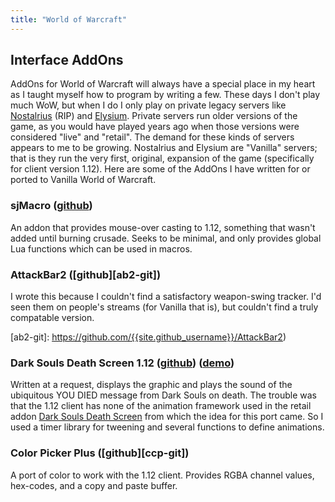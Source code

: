 ```yaml
---
title: "World of Warcraft"
---
```


## Interface AddOns

AddOns for World of Warcraft will always have a special place in my heart as I
taught myself how to program by writing a few. These days I don't play much WoW,
but when I do I only play on private legacy servers like
[Nostalrius][nostalrius] (RIP) and [Elysium][elysium]. Private servers run older
versions of the game, as you would have played years ago when those versions
were considered "live" and "retail". The demand for these kinds of servers
appears to me to be growing. Nostalrius and Elysium are "Vanilla" servers; that
is they run the very first, original, expansion of the game (specifically for
client version 1.12). Here are some of the AddOns I have written for or ported
to Vanilla World of Warcraft.

[nostalrius]: https://en.nostalrius.org/
[elysium]: https://elysium-project.org/

### sjMacro ([github][sjmacro-git])

An addon that provides mouse-over casting to 1.12, something that wasn't added
until burning crusade. Seeks to be minimal, and only provides global Lua
functions which can be used in macros.

[sjmacro-git]: https://github.com/{{site.github_username}}/sjMacro

### AttackBar2 ([github][ab2-git])

I wrote this because I couldn't find a satisfactory weapon-swing tracker. I'd seen
them on people's streams (for Vanilla that is), but couldn't find a truly compatable
version.

[ab2-git]: https://github.com/{{site.github_username}}/AttackBar2)

### Dark Souls Death Screen 1.12 ([github][dsds]) ([demo][dsds-demo])

Written at a request, displays the graphic and plays the sound of the ubiquitous
YOU DIED message from Dark Souls on death. The trouble was that the 1.12 client
has none of the animation framework used in the retail addon
[Dark Souls Death Screen](www.wowace.com/addons/dark-souls-death-screen) from
which the idea for this port came. So I used a timer library for tweening and
several functions to define animations.

[dsds]: https://github.com/{{site.github_username}}/DSDS
[dsds-demo]: #

### Color Picker Plus ([github][ccp-git])

A port of color to work with the 1.12 client. Provides RGBA channel values,
hex-codes, and a copy and paste buffer.

[cpp-git]: https://github.com/{{site.github_username}}/ColorPickerPlus_4Vanilla
